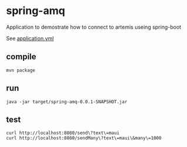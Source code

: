 # spring-amq

Application to demostrate how to connect to artemis useing spring-boot

See [application.yml](src/main/resources/application.yml)

## compile
```shell
mvn package
``` 

## run
```shell
java -jar target/spring-amq-0.0.1-SNAPSHOT.jar
``` 

## test
```shell
curl http://localhost:8080/send\?text\=maui
curl http://localhost:8080/sendMany\?text\=maui\&many\=1000
``` 